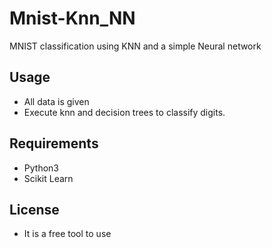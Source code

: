 # Mnist-Knn_NN
MNIST classification using KNN and a simple Neural network

## Usage
- All data is given
- Execute knn and decision trees to classify digits.

## Requirements
- Python3
- Scikit Learn

## License
- It is a free tool to use
